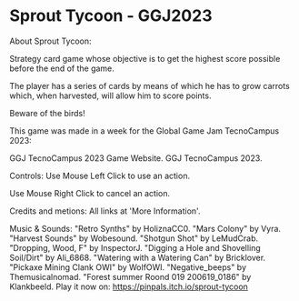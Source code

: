 # Sprout Tycoon - GGJ2023

About Sprout Tycoon:

Strategy card game whose objective is to get the highest score possible before the end of the game.

The player has a series of cards by means of which he has to grow carrots which, when harvested, will allow him to score points.

Beware of the birds!

This game was made in a week for the Global Game Jam TecnoCampus 2023:

GGJ TecnoCampus 2023 Game Website.
GGJ TecnoCampus 2023.


Controls:
Use Mouse Left Click to use an action.

Use Mouse Right Click to cancel an action.

Credits and metions:
All links at 'More Information'.

Music & Sounds:
"Retro Synths" by HoliznaCC0.
"Mars Colony" by Vyra.
"Harvest Sounds" by Wobesound.
"Shotgun Shot" by LeMudCrab.
"Dropping, Wood, F" by InspectorJ.
"Digging a Hole and Shovelling Soil/Dirt" by Ali_6868.
"Watering with a Watering Can" by Bricklover.
"Pickaxe Mining Clank OWI" by WolfOWI.
"Negative_beeps" by Themusicalnomad.
"Forest summer Roond 019 200619_0186" by Klankbeeld.
Play it now on: https://pinpals.itch.io/sprout-tycoon
